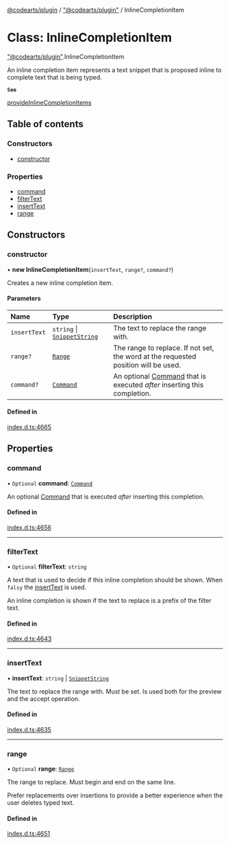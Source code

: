 [@codearts/plugin](../README.md) / ["@codearts/plugin"](../modules/_codearts_plugin_.md) / InlineCompletionItem

# Class: InlineCompletionItem

["@codearts/plugin"](../modules/_codearts_plugin_.md).InlineCompletionItem

An inline completion item represents a text snippet that is proposed inline to complete text that is being typed.

**`See`**

[provideInlineCompletionItems](../interfaces/codearts_plugin_.InlineCompletionItemProvider.md#provideinlinecompletionitems)

## Table of contents

### Constructors

- [constructor](codearts_plugin_.InlineCompletionItem.md#constructor)

### Properties

- [command](codearts_plugin_.InlineCompletionItem.md#command)
- [filterText](codearts_plugin_.InlineCompletionItem.md#filtertext)
- [insertText](codearts_plugin_.InlineCompletionItem.md#inserttext)
- [range](codearts_plugin_.InlineCompletionItem.md#range)

## Constructors

### constructor

• **new InlineCompletionItem**(`insertText`, `range?`, `command?`)

Creates a new inline completion item.

#### Parameters

| Name | Type | Description |
| :------ | :------ | :------ |
| `insertText` | `string` \| [`SnippetString`](codearts_plugin_.SnippetString.md) | The text to replace the range with. |
| `range?` | [`Range`](codearts_plugin_.Range.md) | The range to replace. If not set, the word at the requested position will be used. |
| `command?` | [`Command`](../interfaces/codearts_plugin_.Command.md) | An optional [Command](../interfaces/codearts_plugin_.Command.md) that is executed *after* inserting this completion. |

#### Defined in

[index.d.ts:4665](https://github.com/huaweicloud/cloudide-plugin-api/blob/03b481c/index.d.ts#L4665)

## Properties

### command

• `Optional` **command**: [`Command`](../interfaces/codearts_plugin_.Command.md)

An optional [Command](../interfaces/codearts_plugin_.Command.md) that is executed *after* inserting this completion.

#### Defined in

[index.d.ts:4656](https://github.com/huaweicloud/cloudide-plugin-api/blob/03b481c/index.d.ts#L4656)

___

### filterText

• `Optional` **filterText**: `string`

A text that is used to decide if this inline completion should be shown. When `falsy`
the [insertText](codearts_plugin_.InlineCompletionItem.md#inserttext) is used.

An inline completion is shown if the text to replace is a prefix of the filter text.

#### Defined in

[index.d.ts:4643](https://github.com/huaweicloud/cloudide-plugin-api/blob/03b481c/index.d.ts#L4643)

___

### insertText

• **insertText**: `string` \| [`SnippetString`](codearts_plugin_.SnippetString.md)

The text to replace the range with. Must be set.
Is used both for the preview and the accept operation.

#### Defined in

[index.d.ts:4635](https://github.com/huaweicloud/cloudide-plugin-api/blob/03b481c/index.d.ts#L4635)

___

### range

• `Optional` **range**: [`Range`](codearts_plugin_.Range.md)

The range to replace.
Must begin and end on the same line.

Prefer replacements over insertions to provide a better experience when the user deletes typed text.

#### Defined in

[index.d.ts:4651](https://github.com/huaweicloud/cloudide-plugin-api/blob/03b481c/index.d.ts#L4651)
